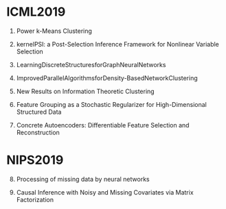 # ICML2019

1. Power k-Means Clustering

2. kernelPSI: a Post-Selection Inference Framework for Nonlinear Variable
Selection

3. LearningDiscreteStructuresforGraphNeuralNetworks

4. ImprovedParallelAlgorithmsforDensity-BasedNetworkClustering

5. New Results on Information Theoretic Clustering

6. Feature Grouping as a Stochastic Regularizer
for High-Dimensional Structured Data

7. Concrete Autoencoders: Differentiable Feature Selection and Reconstruction

# NIPS2019

8. Processing of missing data by neural networks

9. Causal Inference with Noisy and Missing Covariates
via Matrix Factorization

